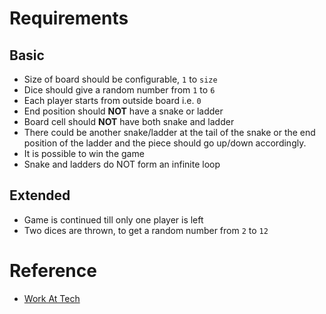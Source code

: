 # Requirements
## Basic
- Size of board should be configurable, `1` to `size`
- Dice should give a random number from `1` to `6`
- Each player starts from outside board i.e. `0`
- End position should **NOT** have a snake or ladder
- Board cell should **NOT** have both snake and ladder
- There could be another snake/ladder at the tail of the snake or the end position of the ladder and the piece should go up/down accordingly.
- It is possible to win the game
- Snake and ladders do NOT form an infinite loop

## Extended
- Game is continued till only one player is left
- Two dices are thrown, to get a random number from `2` to `12`

# Reference
- [Work At Tech](https://workat.tech/machine-coding/editorial/how-to-design-snake-and-ladder-machine-coding-ehskk9c40x2w)